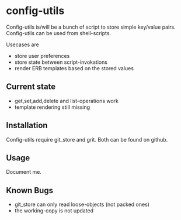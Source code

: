 # config-utils #

Config-utils is/will be a bunch of script to store simple key/value pairs. Config-utils can be used from shell-scripts.

Usecases are

* store user preferences
* store state between script-invokations
* render ERB templates based on the stored values

## Current state ##

* get,set,add,delete and list-operations work
* template rendering still missing

## Installation ##

Config-utils require git_store and grit. Both can be found on github.

## Usage

Document me.

## Known Bugs

* git_store can only read loose-objects (not packed ones)
* the working-copy is not updated
